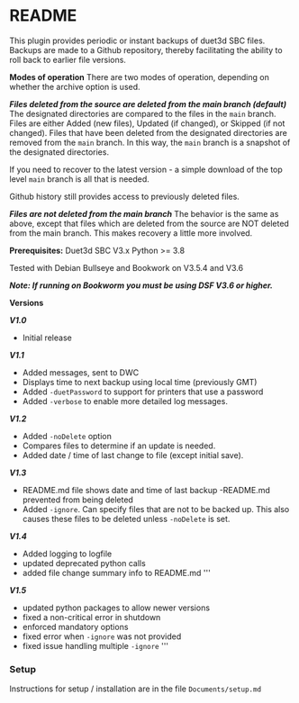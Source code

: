 # README

This plugin provides periodic or instant backups of duet3d SBC files.  Backups are made to a Github repository, thereby facilitating the ability to roll back to earlier file versions.

**Modes of operation**
There are two modes of operation, depending on whether the archive option is used.

***Files deleted from the source are deleted from the main branch (default)***
The designated directories are compared to the files in the `main` branch. Files are either Added (new files), Updated (if changed), or Skipped (if not changed).  Files that have been deleted from the designated directories are removed from the `main` branch.  In this way, the `main` branch is a snapshot of the designated directories.

If you need to recover to the latest version - a simple download of the top level `main` branch is all that is needed.

Github history still provides access to previously deleted files.

***Files are not deleted from the main branch***
The behavior is the same as above, except that files which are deleted from the source are NOT  deleted from the main branch.  This makes recovery a little more involved.

**Prerequisites:**
Duet3d SBC V3.x
Python >= 3.8

Tested with Debian Bullseye and Bookwork on V3.5.4 and V3.6

***Note:  If running on Bookworm you must be using DSF V3.6 or higher.***

**Versions**

***V1.0***
- Initial release


***V1.1***
- Added messages, sent to DWC
- Displays time to next backup using local time (previously GMT)
- Added `-duetPassword` to support for printers that use a password
- Added `-verbose` to enable more detailed log messages.

***V1.2***
- Added `-noDelete` option
- Compares files to determine if an update is needed.
- Added date / time of last change to file (except initial save).

***V1.3***
- README.md file shows date and time of last backup
-README.md prevented from being deleted
- Added `-ignore`. Can specify files that are not to be backed up. This also causes these files to be deleted unless `-noDelete` is set.

***V1.4***
- Added logging to logfile
- updated deprecated python calls
- added file change summary info to README.md
''' 

***V1.5***
- updated python packages to allow newer versions
- fixed a non-critical error in shutdown
- enforced mandatory options
- fixed error when `-ignore` was not provided
- fixed issue handling multiple `-ignore`
''' 

### Setup
Instructions for setup / installation are in the file `Documents/setup.md`